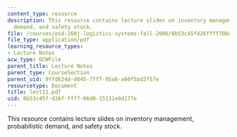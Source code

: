 ```yaml
---
content_type: resource
description: This resource contains lecture slides on inventory management, probabilistic
  demand, and safety stock.
file: /courses/esd-260j-logistics-systems-fall-2006/8b53c45fd26ffff706d815131e8d177e_lect11.pdf
file_type: application/pdf
learning_resource_types:
- Lecture Notes
ocw_type: OCWFile
parent_title: Lecture Notes
parent_type: CourseSection
parent_uid: 9ffdb24d-d845-7fff-95a6-a60f5bd2f57e
resourcetype: Document
title: lect11.pdf
uid: 8b53c45f-d26f-fff7-06d8-15131e8d177e
---
```

This resource contains lecture slides on inventory management, probabilistic demand, and safety stock.

